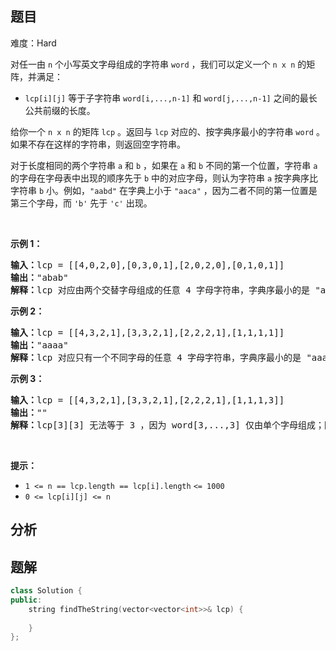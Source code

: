 
## 题目
难度：Hard
<p>对任一由 <code>n</code> 个小写英文字母组成的字符串 <code>word</code> ，我们可以定义一个 <code>n x n</code> 的矩阵，并满足：</p>

<ul>
	<li><code>lcp[i][j]</code> 等于子字符串&nbsp;<code>word[i,...,n-1]</code> 和 <code>word[j,...,n-1]</code> 之间的最长公共前缀的长度。</li>
</ul>

<p>给你一个 <code>n x n</code> 的矩阵 <code>lcp</code> 。返回与 <code>lcp</code> 对应的、按字典序最小的字符串&nbsp;<code>word</code> 。如果不存在这样的字符串，则返回空字符串。</p>

<p>对于长度相同的两个字符串 <code>a</code> 和 <code>b</code> ，如果在 <code>a</code> 和 <code>b</code> 不同的第一个位置，字符串 <code>a</code> 的字母在字母表中出现的顺序先于 <code>b</code> 中的对应字母，则认为字符串 <code>a</code> 按字典序比字符串 <code>b</code> 小。例如，<code>"aabd"</code> 在字典上小于 <code>"aaca"</code> ，因为二者不同的第一位置是第三个字母，而&nbsp;<code>'b'</code> 先于 <code>'c'</code> 出现。</p>

<p>&nbsp;</p>

<p><strong>示例 1：</strong></p>

<pre>
<strong>输入：</strong>lcp = [[4,0,2,0],[0,3,0,1],[2,0,2,0],[0,1,0,1]]
<strong>输出：</strong>"abab"
<strong>解释：</strong>lcp 对应由两个交替字母组成的任意 4 字母字符串，字典序最小的是 "abab" 。
</pre>

<p><strong>示例 2：</strong></p>

<pre>
<strong>输入：</strong>lcp = [[4,3,2,1],[3,3,2,1],[2,2,2,1],[1,1,1,1]]
<strong>输出：</strong>"aaaa"
<strong>解释：</strong>lcp 对应只有一个不同字母的任意 4 字母字符串，字典序最小的是 "aaaa" 。 
</pre>

<p><strong>示例 3：</strong></p>

<pre>
<strong>输入：</strong>lcp = [[4,3,2,1],[3,3,2,1],[2,2,2,1],[1,1,1,3]]
<strong>输出：</strong>""
<strong>解释：</strong>lcp[3][3] 无法等于 3 ，因为 word[3,...,3] 仅由单个字母组成；因此，不存在答案。
</pre>

<p>&nbsp;</p>

<p><strong>提示：</strong></p>

<ul>
	<li><code>1 &lt;= n ==&nbsp;</code><code>lcp.length == </code><code>lcp[i].length</code>&nbsp;<code>&lt;= 1000</code></li>
	<li><code><font face="monospace">0 &lt;= lcp[i][j] &lt;= n</font></code></li>
</ul>

## 分析

## 题解
```cpp
class Solution {
public:
    string findTheString(vector<vector<int>>& lcp) {
        
    }
};
```